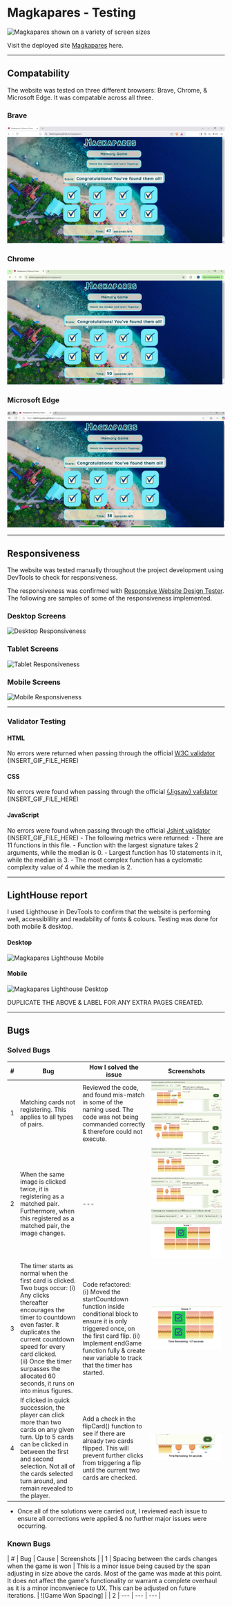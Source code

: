 # Magkapares - Testing

![Magkapares shown on a variety of screen sizes](INSERT_FILE_HERE)

Visit the deployed site [Magkapares](https://katemcguane.github.io/magkapares/) here.


---

## Compatability

The website was tested on three different browsers: Brave, Chrome, & Microsoft Edge. It was compatable across all three.

  ### Brave
  ![Brave](documentation/testing/magkapares-brave-compatibility.PNG)


  ### Chrome
  ![Chrome](documentation/testing/magkapares-chrome-compatibility.PNG)

  ### Microsoft Edge
  ![Microsoft Edge](documentation/testing/magkapares-edge-compatibility.PNG)


---


## Responsiveness

The website was tested manually throughout the project development using DevTools to check for responsiveness.

The responsiveness was confirmed with [Responsive Website Design Tester](https://responsivedesignchecker.com/). The following are samples of some of the responsiveness implemented.


  ### Desktop Screens
  ![Desktop Responsiveness](INSERT_GIF_FILE_HERE)


  ### Tablet Screens
  ![Tablet Responsiveness](INSERT_GIF_FILE_HERE)


  ### Mobile Screens
  ![Mobile Responsiveness](INSERT_GIF_FILE_HERE)


---


### Validator Testing

#### HTML
  No errors were returned when passing through the official [W3C validator](https://validator.w3.org/nu/?doc=https%3A%2F%2Fcode-institute-org.github.io%2Flove-maths%2F)
  (INSERT_GIF_FILE_HERE)

#### CSS
  No errors were found when passing through the official [(Jigsaw) validator](https://jigsaw.w3.org/css-validator/validator?uri=https%3A%2F%2Fvalidator.w3.org%2Fnu%2F%3Fdoc%3Dhttps%253A%252F%252Fcode-institute-org.github.io%252Flove-maths%252F&profile=css3svg&usermedium=all&warning=1&vextwarning=&lang=en)
  (INSERT_GIF_FILE_HERE)

#### JavaScript
  No errors were found when passing through the official [Jshint validator](https://jshint.com/)
  (INSERT_GIF_FILE_HERE)
    - The following metrics were returned:
    - There are 11 functions in this file.
    - Function with the largest signature takes 2 arguments, while the median is 0.
    - Largest function has 10 statements in it, while the median is 3.
    - The most complex function has a cyclomatic complexity value of 4 while the median is 2.


---


## LightHouse report


I used Lighthouse in DevTools to confirm that the website is performing well, accessiblility and readability of fonts & colours. Testing was done for both mobile & desktop.

  #### Desktop
  ![Magkapares Lighthouse Mobile](INSERT_FILE_HERE)
  #### Mobile
  ![Magkapares Lighthouse Desktop](INSERT_FILE_HERE)

DUPLICATE THE ABOVE & LABEL FOR ANY EXTRA PAGES CREATED.


---

## Bugs

  ### Solved Bugs

  | # | Bug | How I solved the issue | Screenshots |
  | --- | --- | --- | --- |
  | 1 | Matching cards not registering. This applies to all types of pairs.  | Reviewed the code, and found mis-match in some of the naming used. The code was not being commanded correctly & therefore could not execute. | ![Not Matching 1](assets/images/bugs/pairs-not-matching-1.PNG)  ![Not Matching 2](assets/images/bugs/pairs-not-matching-2.PNG) |
  | 2 | When the same image is clicked twice, it is registering as a matched pair. Furthermore, when this registered as a matched pair, the image changes. | --- | ![Click Same Image 1](assets/images/bugs/click-same-image-1.PNG) ![Click Same Image 2](assets/images/bugs/click-same-image-2.PNG) ![Click Same Image 3](assets/images/bugs/click-same-image-3.PNG) |
  | 3 | The timer starts as normal when the first card is clicked. Two bugs occur: (i) Any clicks thereafter encourages the timer to countdown even faster. It duplicates the current countdown speed for every card clicked. <br> (ii) Once the timer surpasses the allocated 60 seconds, it runs on into minus figures. | Code refactored: <br> (i) Moved the startCountdown function inside conditional block to ensure it is only triggered once, on the first card flip.  (ii) Implement endGame function fully & create new variable to track that the timer has started. | ![Timer Glitch](assets/images/bugs/timer-glitch.PNG) |
  | 4 | If clicked in quick succession, the player can click more than two cards on any given turn. Up to 5 cards can be clicked in between the first and second selection. Not all of the cards selected turn around, and remain revealed to the player.| Add a check in the flipCard() function to see if there are already two cards flipped. This will prevent further clicks from triggering a flip until the current two cards are checked. | ![Multiple Card Selection](assets/images/bugs/too-many-flips.PNG) |

  - Once all of the solutions were carried out, I reviewed each issue to ensure all corrections were applied & no further major issues were occurring.

  ### Known Bugs

  | # | Bug | Cause | Screenshots |
  | 1 | Spacing between the cards changes when the game is won | This is a minor issue being caused by the span adjusting in size above the cards. Most of the game was made at this point. It does not affect the game's functionality or warrant a complete overhaul as it is a minor inconveniece to UX. This can be adjusted on future iterations. | ![Game Won Spacing] |
  | 2 | --- | --- | --- |
